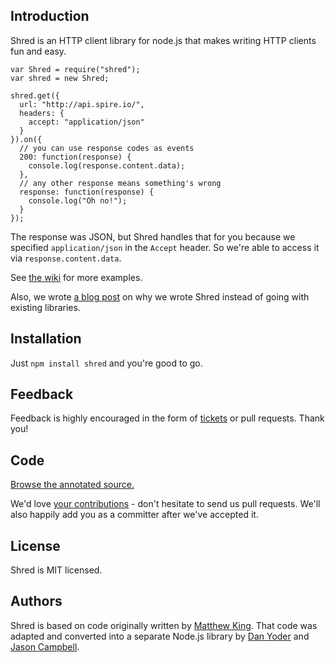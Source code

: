 ## Introduction

Shred is an HTTP client library for node.js that makes writing HTTP clients fun and easy.

    var Shred = require("shred");
    var shred = new Shred;

    shred.get({
      url: "http://api.spire.io/",
      headers: {
        accept: "application/json"
      }
    }).on({
      // you can use response codes as events
      200: function(response) {
        console.log(response.content.data);
      },
      // any other response means something's wrong
      response: function(response) {
        console.log("Oh no!");
      }
    });

The response was JSON, but Shred handles that for you because we specified `application/json` in the `Accept` header. So we're able to access it via `response.content.data`.

See [the wiki](https://github.com/spire-io/shred/wiki) for more examples.

Also, we wrote [a blog post][blog] on why we wrote Shred instead of going with existing libraries.

## Installation

Just `npm install shred` and you're good to go.

## Feedback

Feedback is highly encouraged in the form of [tickets][tickets] or pull requests. Thank you!

## Code

[Browse the annotated source.][docs]

We'd love [your contributions](repo) - don't hesitate to send us pull requests. We'll also happily add you as a committer after we've accepted it.

## License

Shred is MIT licensed.

## Authors

Shred is based on code originally written by [Matthew King][king]. That code was adapted and converted into a separate Node.js library by [Dan Yoder][yoder] and [Jason Campbell][campbell].

[code]: https://github.com/spire-io/shred
[tickets]: https://github.com/spire-io/shred/issues
[license]: https://github.com/spire-io/shred/blob/master/LICENSE
[yoder]: mailto:dan@spire.io
[king]: mailto:mking@spire.io
[campbell]: mailto:jcampbell@spire.io
[docs]: http://www.spire.io/docs/shred/
[blog]: http://www.spire.io/posts/introducing-shred.html


